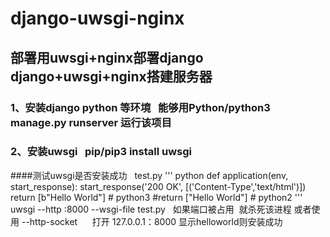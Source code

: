 # django-uwsgi-nginx

## 部署用uwsgi+nginx部署django  django+uwsgi+nginx搭建服务器

### 1、安装django python 等环境   能够用Python/python3 manage.py runserver 运行该项目
### 2、安装uwsgi   pip/pip3 install uwsgi
####测试uwsgi是否安装成功   test.py
''' python
def application(env, start_response):
          start_response('200 OK', [('Content-Type','text/html')])
          return [b"Hello World"] # python3
          #return ["Hello World"] # python2
'''
      uwsgi --http :8000 --wsgi-file test.py   如果端口被占用  就杀死该进程 或者使用 --http-socket
      打开 127.0.0.1：8000 显示helloworld则安装成功
      
      
      
      

